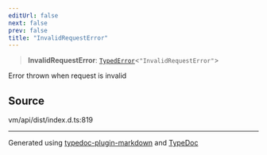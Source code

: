 ```yaml
---
editUrl: false
next: false
prev: false
title: "InvalidRequestError"
---
```


> **InvalidRequestError**: [`TypedError`](/generated/type-aliases/typederror/)\<`"InvalidRequestError"`\>

Error thrown when request is invalid

## Source

vm/api/dist/index.d.ts:819

***
Generated using [typedoc-plugin-markdown](https://www.npmjs.com/package/typedoc-plugin-markdown) and [TypeDoc](https://typedoc.org/)
